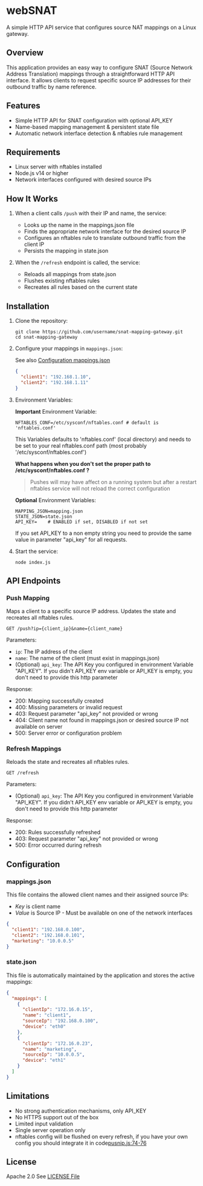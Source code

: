 # webSNAT
A simple HTTP API service that configures source NAT mappings on a Linux gateway.

## Overview
This application provides an easy way to configure SNAT (Source Network Address Translation) mappings through a straightforward HTTP API interface. It allows clients to request specific source IP addresses for their outbound traffic by name reference.

## Features
- Simple HTTP API for SNAT configuration with optional API_KEY
- Name-based mapping management & persistent state file
- Automatic network interface detection & nftables rule management

## Requirements
- Linux server with nftables installed
- Node.js v14 or higher
- Network interfaces configured with desired source IPs

## How It Works

1. When a client calls `/push` with their IP and name, the service:
   - Looks up the name in the mappings.json file
   - Finds the appropriate network interface for the desired source IP
   - Configures an nftables rule to translate outbound traffic from the client IP
   - Persists the mapping in state.json

2. When the `/refresh` endpoint is called, the service:
   - Reloads all mappings from state.json
   - Flushes existing nftables rules
   - Recreates all rules based on the current state


## Installation

1. Clone the repository:
   ```
   git clone https://github.com/username/snat-mapping-gateway.git
   cd snat-mapping-gateway
   ```


2. Configure your mappings in `mappings.json`:

   See also [Configuration  mappings.json ](#mappings.json)
   ```json
   {
     "client1": "192.168.1.10",
     "client2": "192.168.1.11"
   }
   ```


3. Environment Variables:

    **Important** Environment Variable:
    ```
    NFTABLES_CONF=/etc/sysconf/nftables.conf # default is 'nftables.conf'
    ```
    This Variables defaults to 'nftables.conf' (local directory) and needs to be set to your real nftables.conf path (most probably '/etc/sysconf/nftables.conf')

    **What happens when you don't set the proper path to /etc/sysconf/nftables.conf ?**

    > Pushes will may have affect on a running system but after a restart nftables service will not reload the correct configuration

    **Optional** Environment Variables:
    ```
    MAPPING_JSON=mapping.json
    STATE_JSON=state.json
    API_KEY=    # ENABLED if set, DISABLED if not set
    ```
    If you set API_KEY to a non empty string you need to provide the same value in parameter "api_key" for all requests.

4. Start the service:
   ```
   node index.js
   ```


## API Endpoints

### Push Mapping

Maps a client to a specific source IP address.
Updates the state and recreates all nftables rules.

```
GET /push?ip={client_ip}&name={client_name}
```

Parameters:
- `ip`: The IP address of the client
- `name`: The name of the client (must exist in mappings.json)
- (Optional) `api_key`:  The API Key you configured in environment Variable "API_KEY". If you didn't API_KEY env variable or API_KEY is empty, you don't need to provide this http parameter

Response:
- 200: Mapping successfully created
- 400: Missing parameters or invalid request
- 403: Request parameter "api_key" not provided or wrong
- 404: Client name not found in mappings.json or desired source IP not available on server
- 500: Server error or configuration problem

### Refresh Mappings

Reloads the state and recreates all nftables rules.

```
GET /refresh
```

Parameters:
- (Optional) `api_key`:  The API Key you configured in environment Variable "API_KEY". If you didn't API_KEY env variable or API_KEY is empty, you don't need to provide this http parameter

Response:
- 200: Rules successfully refreshed
- 403: Request parameter "api_key" not provided or wrong
- 500: Error occurred during refresh

## Configuration

### mappings.json

This file contains the allowed client names and their assigned source IPs:
* _Key_ is client name
* _Value_ is Source IP - Must be available on one of the network interfaces
```json
{
  "client1": "192.168.0.100",
  "client2": "192.168.0.101",
  "marketing": "10.0.0.5"
}
```


### state.json

This file is automatically maintained by the application and stores the active mappings:

```json
{
  "mappings": [
    {
      "clientIp": "172.16.0.15",
      "name": "client1",
      "sourceIp": "192.168.0.100",
      "device": "eth0"
    },
    {
      "clientIp": "172.16.0.23",
      "name": "marketing",
      "sourceIp": "10.0.0.5",
      "device": "eth1"
    }
  ]
}
```

## Limitations
- No strong authentication mechanisms, only API_KEY
- No HTTPS support out of the box
- Limited input validation
- Single server operation only
- nftables config will be flushed on every refresh, if you have your own config you should integrate it in code[pusnip.js:74-76](/pushnip.js)

## License
Apache 2.0
See [LICENSE File](/LICENSE)
